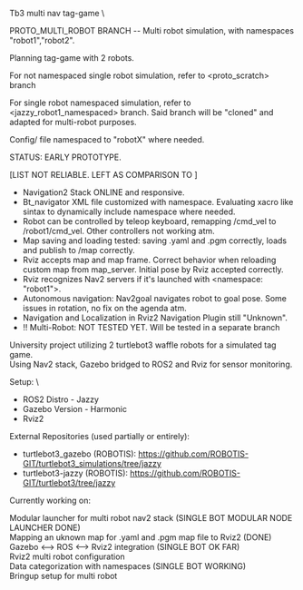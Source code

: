 Tb3 multi nav tag-game \

PROTO_MULTI_ROBOT BRANCH -- Multi robot simulation, with namespaces "robot1","robot2".

Planning tag-game with 2 robots. 

For not namespaced single robot simulation, refer to <proto_scratch> branch

For single robot namespaced simulation, refer to <jazzy_robot1_namespaced> branch. Said branch will be "cloned" and adapted for multi-robot purposes.

Config/ file namespaced to "robotX" where needed. 

STATUS: EARLY PROTOTYPE. 

[LIST NOT RELIABLE. LEFT AS COMPARISON TO ]
- Navigation2 Stack  ONLINE and responsive.
- Bt_navigator XML file customized with namespace. Evaluating xacro like sintax to dynamically include namespace where needed.
- Robot can be controlled by teleop keyboard, remapping /cmd_vel to /robot1/cmd_vel. Other controllers not working atm.
- Map saving and loading tested: saving .yaml and .pgm correctly, loads and publish to /map correctly.
- Rviz accepts map and map frame. Correct behavior when reloading custom map from map_server. Initial pose by Rviz accepted correctly.
- Rviz recognizes Nav2 servers if it's launched with <namespace: "robot1">.
- Autonomous navigation: Nav2goal navigates robot to goal pose. Some issues in rotation, no fix on the agenda atm.
- Navigation and Localization in Rviz2 Navigation Plugin still "Unknown".
- !! Multi-Robot: NOT TESTED YET. Will be tested in a separate branch

University project utilizing 2 turtlebot3 waffle robots for a simulated tag game. \
Using Nav2 stack, Gazebo bridged to ROS2 and Rviz for sensor monitoring.

Setup: \
- ROS2 Distro - Jazzy 
- Gazebo Version - Harmonic 
- Rviz2 

External Repositories (used partially or entirely):

- turtlebot3_gazebo (ROBOTIS): https://github.com/ROBOTIS-GIT/turtlebot3_simulations/tree/jazzy 
- turtlebot3-jazzy  (ROBOTIS): https://github.com/ROBOTIS-GIT/turtlebot3/tree/jazzy 


Currently working on:

Modular launcher for multi robot nav2 stack (SINGLE BOT MODULAR NODE LAUNCHER DONE) \
Mapping an uknown map for .yaml and .pgm map file to Rviz2 (DONE) \
Gazebo <--> ROS <--> Rviz2 integration (SINGLE BOT OK FAR) \
Rviz2 multi robot configuration \
Data categorization with namespaces (SINGLE BOT WORKING) \
Bringup setup for multi robot 

